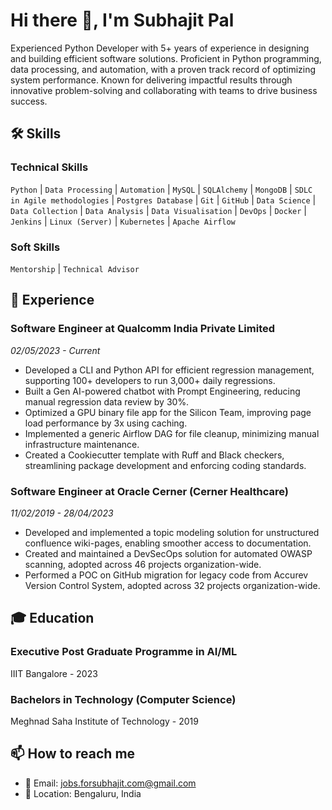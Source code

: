 # Hi there 👋, I'm Subhajit Pal

Experienced Python Developer with 5+ years of experience in designing and building efficient software solutions. Proficient in Python programming, data processing, and automation, with a proven track record of optimizing system performance. Known for delivering impactful results through innovative problem-solving and collaborating with teams to drive business success.

## 🛠️ Skills

### Technical Skills
`Python` | `Data Processing` | `Automation` | `MySQL` | `SQLAlchemy` | `MongoDB` | `SDLC in Agile methodologies` | `Postgres Database` | `Git` | `GitHub` | `Data Science` | `Data Collection` | `Data Analysis` | `Data Visualisation` | `DevOps` | `Docker` | `Jenkins` | `Linux (Server)` | `Kubernetes` | `Apache Airflow`

### Soft Skills
`Mentorship` | `Technical Advisor`

## 💼 Experience

### Software Engineer at Qualcomm India Private Limited
*02/05/2023 - Current*

- Developed a CLI and Python API for efficient regression management, supporting 100+ developers to run 3,000+ daily regressions.
- Built a Gen AI-powered chatbot with Prompt Engineering, reducing manual regression data review by 30%.
- Optimized a GPU binary file app for the Silicon Team, improving page load performance by 3x using caching.
- Implemented a generic Airflow DAG for file cleanup, minimizing manual infrastructure maintenance.
- Created a Cookiecutter template with Ruff and Black checkers, streamlining package development and enforcing coding standards.

### Software Engineer at Oracle Cerner (Cerner Healthcare)
*11/02/2019 - 28/04/2023*

- Developed and implemented a topic modeling solution for unstructured confluence wiki-pages, enabling smoother access to documentation.
- Created and maintained a DevSecOps solution for automated OWASP scanning, adopted across 46 projects organization-wide.
- Performed a POC on GitHub migration for legacy code from Accurev Version Control System, adopted across 32 projects organization-wide.


## 🎓 Education

### Executive Post Graduate Programme in AI/ML
IIIT Bangalore - 2023

### Bachelors in Technology (Computer Science)
Meghnad Saha Institute of Technology - 2019


## 📫 How to reach me

- 📧 Email: jobs.forsubhajit.com@gmail.com
- 📍 Location: Bengaluru, India
